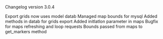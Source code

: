 Changelog version 3.0.4
 
Export grids now uses model datab
Managed map bounds for mysql
Added methods in datab for grids export
Added initlatlon parameter in maps
Bugfix for maps refreshing and loop requests
Bounds passed from maps to get_markers method
